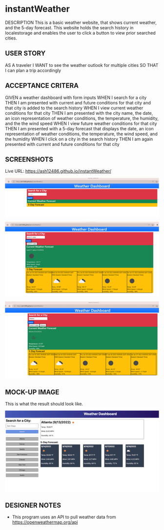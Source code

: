 # instantWeather

DESCRIPTION
This is a basic weather website, that shows current weather, and the 5-day forecast. This website holds the search history in localestorage and enables the user to click a button to view prior searched cities.

## USER STORY
AS A traveler
I WANT to see the weather outlook for multiple cities
SO THAT I can plan a trip accordingly

## ACCEPTANCE CRITERA
GIVEN a weather dashboard with form inputs
WHEN I search for a city
THEN I am presented with current and future conditions for that city and that city is added to the search history
WHEN I view current weather conditions for that city
THEN I am presented with the city name, the date, an icon representation of weather conditions, the temperature, the humidity, and the the wind speed
WHEN I view future weather conditions for that city
THEN I am presented with a 5-day forecast that displays the date, an icon representation of weather conditions, the temperature, the wind speed, and the humidity
WHEN I click on a city in the search history
THEN I am again presented with current and future conditions for that city

## SCREENSHOTS
Live URL: https://ash12486.github.io/instantWeather/

![Homepage](./Assets/Images/homepage.png)

![SearchedCity1](./Assets/Images/SearchedCity1.png)

![SearchedCity2](./Assets/Images/SearchedCity2.png)

## MOCK-UP IMAGE
This is what the result should look like.

![mock-up](./assets/Images/mock-up.png)

## DESIGNER NOTES
- This program uses an API to pull weather data from https://openweathermap.org/api

